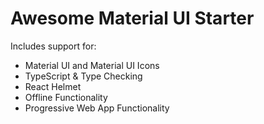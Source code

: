 # Awesome Material UI Starter
Includes support for:

- Material UI and Material UI Icons
- TypeScript & Type Checking
- React Helmet
- Offline Functionality
- Progressive Web App Functionality
